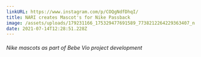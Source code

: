 ```yaml
---
linkURL: https://www.instagram.com/p/COQgNdfDhqI/
title: NARI creates Mascot's for Nike Passback
image: /assets/uploads/179231166_175329477691589_7738212264229363407_n.jpeg
date: 2021-07-14T12:28:51.228Z
---
```

###### Nike mascots as part of Bebe Vio project development